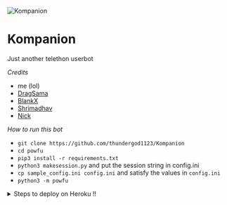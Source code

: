 ![Kompanion](https://telegra.ph/file/2bf0a6c60935590851a7d.jpg)
# Kompanion
Just another telethon userbot

*Credits*
- me (lol)
- [DragSama](https://github.com/Dragsama) 
- [BlankX](https://github.com/the-blank-x) 
- [Shrimadhav](https://github.com/Spechide)
- [Nick](https://github.com/Nick80835)

*How to run this bot*
- `git clone https://github.com/thundergod1123/Kompanion`
- `cd powfu`
- `pip3 install -r requirements.txt`
- `python3 makesession.py` and put the session string in config.ini
- `cp sample_config.ini config.ini` and satisfy the values in `config.ini`
- `python3 -m powfu`

<details>
  <summary>Steps to deploy on Heroku !! </summary>

```
Fill in all the details, Deploy!
Now go to https://dashboard.heroku.com/apps/(app-name)/resources ( Replace (app-name) with your app name )
REMEMBER: Turn on worker dyno (Don't worry It's free :D) & Webhook
Now send the bot /start, If it doesn't respond go to https://dashboard.heroku.com/apps/(app-name)/settings and remove webhook and port.
```

  [![Deploy](https://www.herokucdn.com/deploy/button.svg)](https://heroku.com/deploy?template=https://github.com/LoopHero/Kompanion.git)

</details>  
